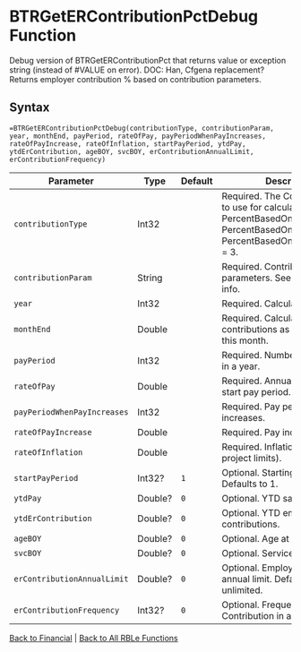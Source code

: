 # BTRGetERContributionPctDebug Function

Debug version of BTRGetERContributionPct that returns value or exception string (instead of #VALUE on error).  DOC: Han, Cfgena replacement?  Returns employer contribution % based on contribution parameters.

## Syntax

```excel
=BTRGetERContributionPctDebug(contributionType, contributionParam, year, monthEnd, payPeriod, rateOfPay, payPeriodWhenPayIncreases, rateOfPayIncrease, rateOfInflation, startPayPeriod, ytdPay, ytdErContribution, ageBOY, svcBOY, erContributionAnnualLimit, erContributionFrequency)
```

Parameter | Type | Default | Description
---|---|---|---
`contributionType` | Int32 |  | Required.  The ContributionType to use for calculations.  PercentBasedOnAge = 1, PercentBasedOnService = 2, PercentBasedOnAgePlusService = 3.
`contributionParam` | String |  | Required.  Contribution parameters.  See matchParm for info.
`year` | Int32 |  | Required.  Calculation year.
`monthEnd` | Double |  | Required.  Calculate contributions as of the end of this month.
`payPeriod` | Int32 |  | Required.  Number of Pay period in a year.
`rateOfPay` | Double |  | Required.  Annual Pay rate as of start pay period.
`payPeriodWhenPayIncreases` | Int32 |  | Required.  Pay period when pay increases.
`rateOfPayIncrease` | Double |  | Required.  Pay increase rate.
`rateOfInflation` | Double |  | Required.  Inflation rate (used to project limits).
`startPayPeriod` | Int32? | `1` | Optional.  Starting pay period.  Defaults to 1.
`ytdPay` | Double? | `0` | Optional.  YTD savings pay.
`ytdErContribution` | Double? | `0` | Optional.  YTD employer contributions.
`ageBOY` | Double? | `0` | Optional.  Age at BOY.
`svcBOY` | Double? | `0` | Optional.  Service at BOY.
`erContributionAnnualLimit` | Double? | `0` | Optional.  Employer contribution annual limit. Defaults to unlimited.
`erContributionFrequency` | Int32? | `0` | Optional.  Frequency of ER Contribution in a year.

[Back to Financial](Readme.md) | [Back to All RBLe Functions](..\RBLe.md#function-documentation)